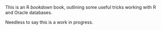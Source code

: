 This is an R *bookdown* book, outlining some useful tricks working with R and Oracle databases.

Needless to say this is a work in progress.
